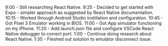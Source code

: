 9:00 - Still researching React Native.
9:25 - Decided to get started with Expo - simpler approach as suggested by React Native documentation.
10:15 - Worked through Android Studio instillation and configuration.
10:45 - Got Pixel 3 Emulator working in BIOS.
11:00 - Got App simulator functioning on my iPhone.
11:20 - Add launch.json file and configure VSCode React Native debugger to correct port.
1:00 - Continue doing research about React Native.
1:35 - Fleshed out solution to emulator disconnect issue. 